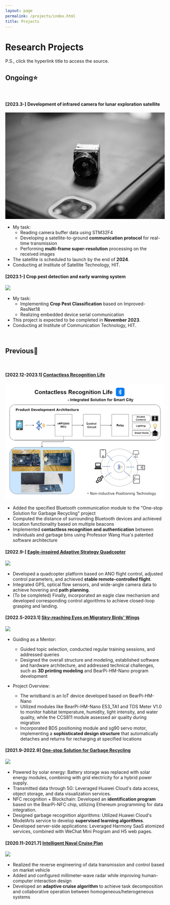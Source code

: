 ```yaml
---
layout: page
permalink: /projects/index.html
title: Projects
---
```


# Research Projects

P.S., click the hyperlink title to access the source.<br>

## Ongoing⭐

<br>

#### **[2023.3-] Development of infrared camera for lunar exploration satellite**

<img src="https://github.com/JinDucheng/JinDucheng.github.io/raw/master/src/images/FLIR-camera.jpg">

- My task:
  - Reading camera buffer data using STM32F4
  - Developing a satellite-to-ground **communication protocol** for real-time transmission
  - Performing **multi-frame super-resolution** processing on the received images
- The satellite is scheduled to launch by the end of **2024**.
- Conducting at Institute of Satellite Technology, HIT.

#### **[2023.1-] Crop pest detection and early warning system**

<img src="https://github.com/JinDucheng/JinDucheng.github.io/raw/master/src/images/Crop-pest.jpg">

- My task:
  - Implementing **Crop Pest Classification** based on Improved-ResNet18
  - Realizing embedded device serial communication
- This project is expected to be completed in **November 2023**.
- Conducting at Institute of Communication Technology, HIT.

<br>

## Previous🌙

<br>

#### [2022.12-2023.1] [Contactless Recognition Life](https://github.com/JinDucheng/JinDucheng.github.io/raw/master/src/file/Contactless%20Recognition%20Life%20-%20Integrated%20Solution%20for%20Smart%20City.7z)

<img src="https://github.com/JinDucheng/JinDucheng.github.io/raw/master/src/images/Contactless.png">

- Added the specified Bluetooth communication module to the "One-stop Solution for Garbage Recycling" project
- Computed the distance of surrounding Bluetooth devices and achieved location functionality based on multiple beacons
- Implemented **contactless recognition and authentication** between individuals and garbage bins using Professor Wang Hua's patented software architecture

#### **[2022.9-] [Eagle-inspired Adaptive Strategy Quadcopter](https://github.com/JinDucheng/JinDucheng.github.io/raw/master/src/file/Eagle-inspired%20Adaptive%20Strategy%20Quadcopter.7z)**

<img src="https://github.com/JinDucheng/JinDucheng.github.io/raw/master/src/images/Quadcopter.png">

- Developed a quadcopter platform based on ANO flight control, adjusted control parameters, and achieved **stable remote-controlled flight**.
- Integrated GPS, optical flow sensors, and wide-angle camera data to achieve hovering and **path planning**.
- (To be completed) Finally, incorporated an eagle claw mechanism and developed corresponding control algorithms to achieve closed-loop grasping and landing.

#### **[2022.5-2023.1] [Sky-reaching Eyes on Migratory Birds' Wings](https://github.com/JinDucheng/JinDucheng.github.io/raw/master/src/file/Sky-reaching%20Eyes%20on%20Migratory%20Birds%E2%80%99%20Wings.7z)**

<img src="https://github.com/JinDucheng/JinDucheng.github.io/raw/master/src/images/migratory-bird.png">

- Guiding as a Mentor:
  - Guided topic selection, conducted regular training sessions, and addressed queries
  - Designed the overall structure and modeling, established software and hardware architecture, and addressed technical challenges, such as **3D printing modeling** and BearPi-HM-Nano program development

- Project Overview:
  - The wristband is an IoT device developed based on BearPi-HM-Nano
  - Utilized modules like BearPi-HM-Nano E53_TA1 and TDS Meter V1.0 to monitor habitat temperature, humidity, light intensity, and water quality, while the CCS811 module assessed air quality during migration
  - Incorporated BDS positioning module and sg90 servo motor, implementing a **sophisticated design structure** that automatically detaches and returns for recharging at specified locations

#### **[2021.9-2022.9] [One-stop Solution for Garbage Recycling](https://github.com/JinDucheng/JinDucheng.github.io/raw/master/src/file/One-stop%20Solution%20for%20Garbage%20Recycling.7z)**

<img src="https://github.com/JinDucheng/JinDucheng.github.io/raw/master/src/images/garbage-bin.png">

- Powered by solar energy: Battery storage was replaced with solar energy modules, combining with grid electricity for a hybrid power supply.
- Transmitted data through 5G: Leveraged Huawei Cloud's data access, object storage, and data visualization services.
- NFC recognition + Blockchain: Developed an **identification program** based on the BearPi-NFC chip, utilizing Ethereum programming for data integration.
- Designed garbage recognition algorithms: Utilized Huawei Cloud's ModelArts service to develop **supervised learning algorithms**.
- Developed server-side applications: Leveraged Harmony SaaS atomized services, combined with WeChat Mini Program and H5 web pages.

#### **[2020.11-2021.7] [Intelligent Naval Cruise Plan](https://github.com/JinDucheng/JinDucheng.github.io/raw/master/src/file/Intelligent%20Naval%20Cruise%20Plan.7z)**

<img src="https://github.com/JinDucheng/JinDucheng.github.io/raw/master/src/images/Cruise.png">

- Realized the reverse engineering of data transmission and control based on market vehicle
- Added and configured millimeter-wave radar while improving human-computer interaction design
- Developed an **adaptive cruise algorithm** to achieve task decomposition and collaborative operation between homogeneous/heterogeneous systems

